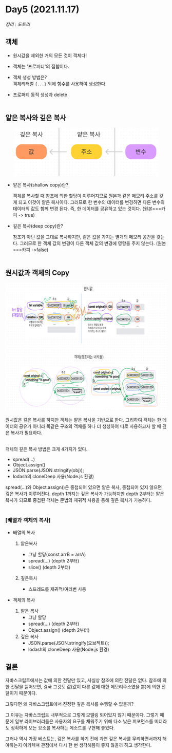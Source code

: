 # Day5 (2021.11.17)

_정리 : 도토리_

## 객체

- 원시값을 제외한 거의 모든 것이 객체다!

- 객체는 '프로퍼티'의 집합이다.

- 객체 생성 방법은?  
  객체리터럴 `{...}` 외에 함수를 사용하여 생성한다.

- 프로퍼티 동적 생성과 delete
  <br>
  <br>

## 얕은 복사와 깊은 복사

<p align="center">
  <img src="https://github.com/moonyerim2/Javascript-Deep-Dive/blob/main/%EC%96%95%EC%9D%80%EB%B3%B5%EC%82%AC%EA%B9%8A%EC%9D%80%EB%B3%B5%EC%82%AC.PNG?raw=true" width="450px" height="150px"/></p>

- 얕은 복사(shallow copy)란?

  객체를 복사할 때 참조에 의한 할당이 이루어지므로 원본과 같은 메모리 주소를 갖게 되고 이것이 얕은 복사이다.
  그러므로 한 변수의 데이터를 변경하면 다른 변수의 데이터의 값도 함께 변경 된다.
  즉, 한 데이터를 공유하고 있는 것이다. (원본===카피 -> true)

- 깊은 복사(deep copy)란?

  참조가 아닌 값을 그대로 복사하지만, 같은 값을 가지는 별개의 메모리 공간을 갖는다.
  그러므로 한 객체 값의 변경이 다른 객체 값의 변경에 영향을 주지 않는다. (원본===카피 ->false)
  <br>
  <br>

## 원시값과 객체의 Copy

<p align="center">
  <img src="https://github.com/moonyerim2/Javascript-Deep-Dive/blob/main/%EC%9B%90%EC%8B%9C%EA%B0%92%EA%B0%9D%EC%B2%B4copy.PNG?raw=true" width="750px" height="400px"/></p>

원시값은 깊은 복사를 하지만 객체는 얕은 복사을 기반으로 한다.
그리하여 객체는 한 데이터의 공유가 아니라 똑같은 구조의 객체를 하나 더 생성하여 따로 사용하고자 할 때 깊은 복사가 필요하다.
<br>
<br>

객체의 깊은 복사 방법은 크게 4가지가 있다.

- spread(...)
- Object.assign()
- JSON.parse(JSON.stringify(obj));
- lodash의 cloneDeep 사용(Node.js 환경)

spread(...)와 Object.assign()은 중첩되어 있으면 얕은 복사, 중첩되어 있지 않으면 깊은 복사가 이루어진다.
depth 1까지는 깊은 복사가 가능하지만 depth 2부터는 얕은 복사가 되므로 중첩된 객체는 문법의 재귀적 사용을 통해 깊은 복사가 가능하다.
<br>
<br>

### [배열과 객체의 복사]

- 배열의 복사

  1. 얕은복사

     - 그냥 할당(const arrB = arrA)
     - spread(...) (depth 2부터)
     - slice()  (depth 2부터)

  2. 깊은복사
     - 스프레드를 재귀적/여러번 사용

- 객체의 복사
  1. 얕은 복사
     - 그냥 할당
     - spread(...) (depth 2부터)
     - Object.assign() (depth 2부터)
  2. 깊은 복사
     - JSON.parse(JSON.stringify(오브젝트));
     - lodash의 cloneDeep 사용(Node.js 환경)

## 결론

자바스크립트에서는 값에 의한 전달만 있고, 사실상 참조에 의한 전달은 없다.
참조에 의한 전달을 뜯어보면, 결국 그것도 값(값이 다른 값에 대한 메모리주소였을 뿐)에 의한 전달이기 때문이다.

그렇다면 왜 자바스크립트에서 진정한 깊은 복사를 수행할 수 없을까?

그 이유는 자바스크립트 내부적으로 그렇게 모델링 되어있지 않기 때문이다.
그렇기 때문에 일부 라이브러리들은 사용자의 요구를 채워주기 위해 다소 낮은 퍼포먼스를 띠더라도 정확하게 모든 요소를 복사하는 메소드를 구현해 놓았다.

그러나 역시 가장 베스트는, 깊은 복사를 하기 전에 과연 깊은 복사를 무리하면서까지 해야하는지 아키텍쳐 관점에서 다시 한 번 생각해봄이 좋지 않을까 하고 생각한다.
